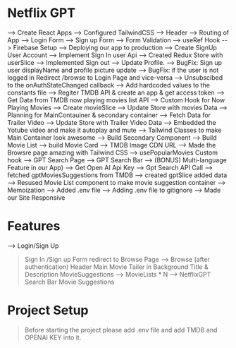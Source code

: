 # Netflix GPT
--> Create React Apps
--> Configured TailwindCSS
--> Header
--> Routing of App
--> Login Form
--> Sign up Form
--> Form Validation
--> useRef Hook
--> Firebase Setup
--> Deploying our app to production
--> Create SignUp User Account
--> Implement Sign In user Api
--> Created Redux Store with userSlice
--> Implemented Sign out
--> Update Profile.
--> BugFix: Sign up user displayName and profile picture update
--> BugFix: if the user is not logged in Redirect /browse to Login Page and vice-versa
--> Unsubscibed to the onAuthStateChanged callback
--> Add hardcoded values to the constants file
--> Regiter TMDB API & create an app & get access token
--> Get Data from TMDB now playing movies list API
--> Custom Hook for Now Playing Movies
--> Create movieSlice
--> Update Store with movies Data
--> Planning for MainContauiner & secondary container
--> Fetch Data for Trailer Video
--> Update Store with Trailer Video Data
--> Embedded the Yotube video and make it autoplay and mute
--> Tailwind Classes to make Main Container look awesome
--> Build Secondary Component
--> Build Movie List
--> build Movie Card
--> TMDB Image CDN URL
--> Made the Browsre page amazing with Tailwind CSS
--> usePopularMovies Custom hook
--> GPT Search Page
--> GPT Search Bar
--> (BONUS) Multi-language Feature in our App)
--> Get Open AI Api Key
--> Gpt Search API Call
--> fetched gptMoviesSuggestions from TMDB
--> created gptSlice added data
--> Resused Movie List component to make movie suggestion container
--> Memoization
--> Added .env file
--> Adding .env file to gitignore
--> Made our Site Responsive
# Features
--> Login/Sign Up
> Sign In /Sign up Form
> redirect to Browse Page
--> Browse (after authentication)
> Header
> Main Movie
> Tailer in Background
> Title & Description
> MovieSuggestions
--> MovieLists \* N
--> NetflixGPT
> Search Bar
> Movie Suggestions
# Project Setup
> Before starting the project please add .env file and add TMDB and OPENAI KEY into it.
